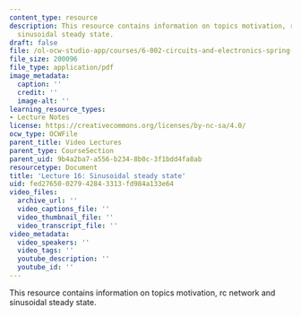 ```yaml
---
content_type: resource
description: This resource contains information on topics motivation, rc network and
  sinusoidal steady state.
draft: false
file: /ol-ocw-studio-app/courses/6-002-circuits-and-electronics-spring-2007/fed27650027942843313fd984a133e64_6002_l16.pdf
file_size: 200096
file_type: application/pdf
image_metadata:
  caption: ''
  credit: ''
  image-alt: ''
learning_resource_types:
- Lecture Notes
license: https://creativecommons.org/licenses/by-nc-sa/4.0/
ocw_type: OCWFile
parent_title: Video Lectures
parent_type: CourseSection
parent_uid: 9b4a2ba7-a556-b234-8b0c-3f1bdd4fa8ab
resourcetype: Document
title: 'Lecture 16: Sinusoidal steady state'
uid: fed27650-0279-4284-3313-fd984a133e64
video_files:
  archive_url: ''
  video_captions_file: ''
  video_thumbnail_file: ''
  video_transcript_file: ''
video_metadata:
  video_speakers: ''
  video_tags: ''
  youtube_description: ''
  youtube_id: ''
---
```

This resource contains information on topics motivation, rc network and sinusoidal steady state.